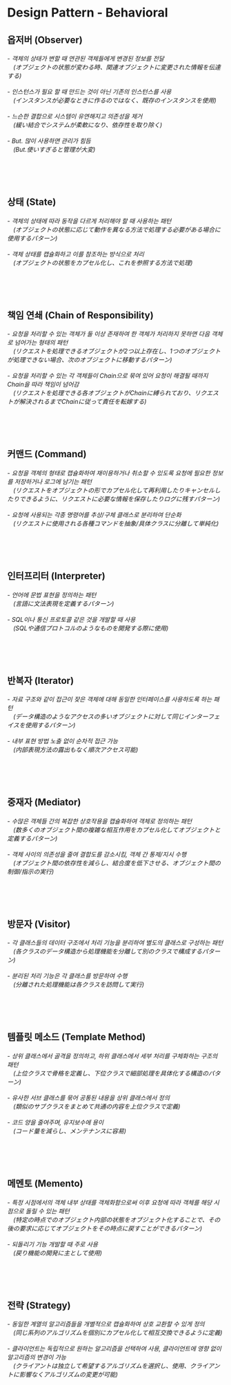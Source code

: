 # Design Pattern - Behavioral

<h2> 옵저버 (Observer)  </h2>
<h6> - 객체의 상태가 변할 때 연관된 객체들에게 변경된 정보를 전달<br> 
<a>　</a>(オブジェクトの状態が変わる時、関連オブジェクトに変更された情報を伝達する) 
<br><br> - 인스턴스가 필요 할 때 만드는 것이 아닌 기존의 인스턴스를 사용<br> 
<a>　</a>(インスタンスが必要なときに作るのではなく、既存のインスタンスを使用)  
<br><br> - 느슨한 결합으로 시스템이 유연해지고 의존성을 제거<br> 
<a>　</a>(緩い結合でシステムが柔軟になり、依存性を取り除く) 
<br><br> - But. 많이 사용하면 관리가 힘듬<br> 
<a>　</a>(But.使いすぎると管理が大変) 
</h6>

<br>
<br>

<h2> 상태 (State)   </h2>
<h6> - 객체의 상태에 따라 동작을 다르게 처리해야 할 때 사용하는 패턴<br> 
<a>　</a>(オブジェクトの状態に応じて動作を異なる方法で処理する必要がある場合に使用するパターン) 
<br><br> - 객체 상태를 캡슐화하고 이를 참조하는 방식으로 처리<br> 
<a>　</a>(オブジェクトの状態をカプセル化し、これを参照する方法で処理) 
</h6>

<br>
<br>

<h2> 책임 연쇄 (Chain of Responsibility)  </h2>
<h6> - 요청을 처리할 수 있는 객체가 둘 이상 존재하여 한 객체가 처리하지 못하면 다음 객체로 넘어가는 형태의 패턴<br> 
<a>　</a>(リクエストを処理できるオブジェクトが2つ以上存在し、1つのオブジェクトが処理できない場合、次のオブジェクトに移動するパターン) 
<br><br> - 요청을 처리할 수 있는 각 객체들이 Chain으로 묶여 있어 요청이 해결될 때까지 Chain을 따라 책임이 넘어감<br> 
<a>　</a>(リクエストを処理できる各オブジェクトがChainに縛られており、リクエストが解決されるまでChainに従って責任を転嫁する)  
</h6>

<br>
<br>

<h2> 커맨드 (Command)   </h2>
<h6> - 요청을 객체의 형태로 캡슐화하여 재이용하거나 취소할 수 있도록 요청에 필요한 정보를 저장하거나 로그에 남기는 패턴<br> 
<a>　</a>(リクエストをオブジェクトの形でカプセル化して再利用したりキャンセルしたりできるように、リクエストに必要な情報を保存したりログに残すパターン) 
<br><br> - 요청에 사용되는 각종 명령어를 추상/구체 클래스로 분리하여 단순화<br> 
<a>　</a>(リクエストに使用される各種コマンドを抽象/具体クラスに分離して単純化) 
</h6>

<br>
<br>

<h2> 인터프리터 (Interpreter)   </h2>
<h6> - 언어에 문법 표현을 정의하는 패턴<br> 
<a>　</a>(言語に文法表現を定義するパターン) 
<br><br> - SQL이나 통신 프로토콜 같은 것을 개발할 때 사용<br> 
<a>　</a>(SQLや通信プロトコルのようなものを開発する際に使用) 
</h6>

<br>
<br>

<h2> 반복자 (Iterator)   </h2>
<h6> - 자료 구조와 같이 접근이 잦은 객체에 대해 동일한 인터페이스를 사용하도록 하는 패턴<br> 
<a>　</a>(データ構造のようなアクセスの多いオブジェクトに対して同じインターフェイスを使用するパターン) 
<br><br> - 내부 표현 방법 노출 없이 순차적 접근 가능<br> 
<a>　</a>(内部表現方法の露出もなく順次アクセス可能)   
</h6>

<br>
<br>

<h2> 중재자 (Mediator)   </h2>
<h6> - 수많은 객체들 간의 복잡한 상호작용을 캡슐화하여 객체로 정의하는 패턴<br> 
<a>　</a>(数多くのオブジェクト間の複雑な相互作用をカプセル化してオブジェクトと定義するパターン) 
<br><br> - 객체 사이의 의존성을 줄여 결합도를 감소시킴, 객체 간 통제/지시 수행<br> 
<a>　</a>(オブジェクト間の依存性を減らし、結合度を低下させる、オブジェクト間の制御/指示の実行) 
</h6>

<br>
<br>

<h2> 방문자 (Visitor)   </h2>
<h6> - 각 클래스들의 데이터 구조에서 처리 기능을 분리하여 별도의 클래스로 구성하는 패턴<br> 
<a>　</a>(各クラスのデータ構造から処理機能を分離して別のクラスで構成するパターン) 
<br><br> - 분리된 처리 기능은 각 클래스를 방문하여 수행<br> 
<a>　</a>(分離された処理機能は各クラスを訪問して実行) 
</h6>

<br>
<br>

<h2> 템플릿 메소드 (Template Method)   </h2>
<h6> - 상위 클래스에서 골격을 정의하고, 하위 클래스에서 세부 처리를 구체화하는 구조의 패턴<br> 
<a>　</a>(上位クラスで骨格を定義し、下位クラスで細部処理を具体化する構造のパターン) 
<br><br> - 유사한 서브 클래스를 묶어 공통된 내용을 상위 클래스에서 정의<br> 
<a>　</a>(類似のサブクラスをまとめて共通の内容を上位クラスで定義) 
<br><br> - 코드 양을 줄여주며, 유지보수에 용이<br> 
<a>　</a>(コード量を減らし、メンテナンスに容易) 
</h6>

<br>
<br>

<h2> 메멘토 (Memento)   </h2>
<h6> - 특정 시점에서의 객체 내부 상태를 객체화함으로써 이후 요청에 따라 객체를 해당 시점으로 돌릴 수 있는 패턴<br> 
<a>　</a>(特定の時点でのオブジェクト内部の状態をオブジェクト化することで、その後の要求に応じてオブジェクトをその時点に戻すことができるパターン) 
<br><br> - 되돌리기 기능 개발할 때 주로 사용<br> 
<a>　</a>(戻り機能の開発に主として使用)   
</h6>

<br>
<br>

<h2> 전략 (Strategy)   </h2>
<h6> - 동일한 계열의 알고리즘들을 개별적으로 캡슐화하여 상호 교환할 수 있게 정의<br> 
<a>　</a>(同じ系列のアルゴリズムを個別にカプセル化して相互交換できるように定義) 
<br><br> - 클라이언트는 독립적으로 원하는 알고리즘을 선택하여 사용, 클라이언트에 영향 없이 알고리즘의 변경이 가능<br> 
<a>　</a>(クライアントは独立して希望するアルゴリズムを選択し、使用、クライアントに影響なくアルゴリズムの変更が可能)   
</h6>








